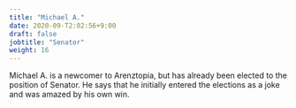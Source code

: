 ```yaml
---
title: "Michael A."
date: 2020-09-T2:02:56+9:00
draft: false
jobtitle: "Senator"
weight: 16
---
```


Michael A. is a newcomer to Arenztopia, but has already been elected to the position of Senator. He says that he initially entered the elections as a joke and was amazed by his own win.
